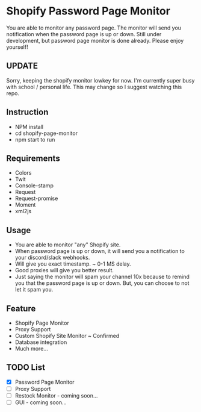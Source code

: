 # Shopify Password Page Monitor

You are able to monitor any password page. The monitor will send you notification when the password page is up or down.
Still under development, but password page monitor is done already. Please enjoy yourself!

## UPDATE

Sorry, keeping the shopify monitor lowkey for now. I'm currently super busy with school / personal life. This may change so I suggest watching this repo.

## Instruction

- NPM install
- cd shopify-page-monitor
- npm start to run

## Requirements

- Colors
- Twit
- Console-stamp
- Request
- Request-promise
- Moment
- xml2js

## Usage

- You are able to monitor "any" Shopify site.
- When password page is up or down, it will send you a notification to your discord/slack webhooks.
- Will give you exact timestamp. ~ 0-1 MS delay.
- Good proxies will give you better result.
- Just saying the monitor will spam your channel 10x because to remind you that the password page is up or down. But, you can choose to not let it spam you.

## Feature

- Shopify Page Monitor
- Proxy Support
- Custom Shopify Site Monitor ~ Confirmed
- Database integration
- Much more...

## TODO List

- [x] Password Page Monitor
- [ ] Proxy Support
- [ ] Restock Monitor - coming soon...
- [ ] GUI - coming soon...
